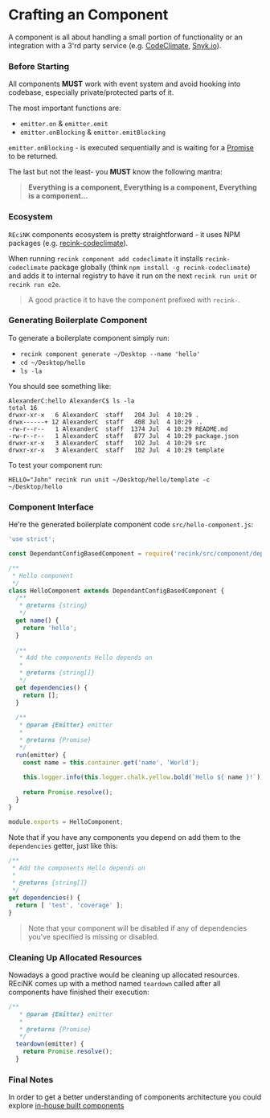 # Crafting an Component

A component is all about handling a small portion of functionality or
an integration with a 3'rd party service (e.g. [CodeClimate](https://codeclimate.com), [Snyk.io](https://snyk.io)).


### Before Starting

All components **MUST** work with event system and avoid
hooking into codebase, especially private/protected parts of it.

The most important functions are:
- `emitter.on` & `emitter.emit`
- `emitter.onBlocking` & `emitter.emitBlocking`

`emitter.onBlocking` - is executed sequentially and is waiting for a [Promise](https://developer.mozilla.org/en/docs/Web/JavaScript/Reference/Global_Objects/Promise) to be returned.

The last but not the least- you **MUST** know the following mantra:

> **Everything is a component, Everything is a component, Everything is a component...**


### Ecosystem

`REciNK` components ecosystem is pretty straightforward - 
it uses NPM packages (e.g. [recink-codeclimate](https://www.npmjs.com/package/recink-codeclimate)). 

When running `recink component add codeclimate` it installs 
`recink-codeclimate` package globally (think `npm install -g recink-codeclimate`)
and adds it to internal registry to have it run on the next `recink run unit` or `recink run e2e`.

> A good practice it to have the component prefixed with `recink-`.


### Generating Boilerplate Component

To generate a boilerplate component simply run:

- `recink component generate ~/Desktop --name 'hello'`
- `cd ~/Desktop/hello`
- `ls -la`

You should see something like:

```shell
AlexanderC:hello AlexanderC$ ls -la
total 16
drwxr-xr-x   6 AlexanderC  staff   204 Jul  4 10:29 .
drwx------+ 12 AlexanderC  staff   408 Jul  4 10:29 ..
-rw-r--r--   1 AlexanderC  staff  1374 Jul  4 10:29 README.md
-rw-r--r--   1 AlexanderC  staff   877 Jul  4 10:29 package.json
drwxr-xr-x   3 AlexanderC  staff   102 Jul  4 10:29 src
drwxr-xr-x   3 AlexanderC  staff   102 Jul  4 10:29 template
```

To test your component run:

`HELLO="John" recink run unit ~/Desktop/hello/template -c ~/Desktop/hello`


### Component Interface

He're the generated boilerplate component code `src/hello-component.js`:

```javascript
'use strict';

const DependantConfigBasedComponent = require('recink/src/component/dependant-config-based-component');

/**
 * Hello component
 */
class HelloComponent extends DependantConfigBasedComponent {
  /**
   * @returns {string}
   */
  get name() {
    return 'hello';
  }
  
  /**
   * Add the components Hello depends on
   *
   * @returns {string[]}
   */
  get dependencies() {
    return [];
  }
  
  /**
   * @param {Emitter} emitter
   * 
   * @returns {Promise}
   */
  run(emitter) {
    const name = this.container.get('name', 'World');
  
    this.logger.info(this.logger.chalk.yellow.bold(`Hello ${ name }!`));
  
    return Promise.resolve();
  }
}

module.exports = HelloComponent;
```

Note that if you have any components you depend on add them to the `dependencies` getter, just like this:

```javascript
/**
 * Add the components Hello depends on
 *
 * @returns {string[]}
 */
get dependencies() {
  return [ 'test', 'coverage' ];
}
```

> Note that your component will be disabled if any of dependencies you've specified is missing or disabled.


### Cleaning Up Allocated Resources

Nowadays a good practive would be cleaning up allocated resources.
REciNK comes up with a method named `teardown` called after all components
have finished their execution:

```javascript
/**
   * @param {Emitter} emitter
   * 
   * @returns {Promise}
   */
  teardown(emitter) {
    return Promise.resolve();
  }
```


### Final Notes

In order to get a better understanding of components architecture you could explore [in-house built components](https://github.com/MitocGroup/recink/tree/master/components)
